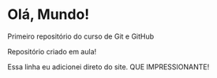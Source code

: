 # Olá, Mundo!
 Primeiro repositório do curso de Git e GitHub

 Repositório criado em aula!    

 Essa linha eu adicionei direto do site. QUE IMPRESSIONANTE!
